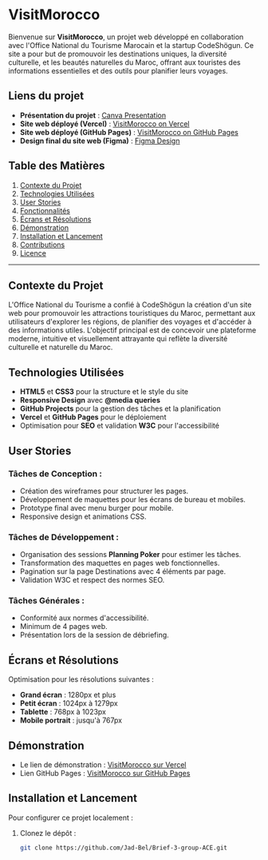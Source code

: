 # VisitMorocco

Bienvenue sur **VisitMorocco**, un projet web développé en collaboration avec l'Office National du Tourisme Marocain et la startup CodeShögun. Ce site a pour but de promouvoir les destinations uniques, la diversité culturelle, et les beautés naturelles du Maroc, offrant aux touristes des informations essentielles et des outils pour planifier leurs voyages.

## Liens du projet

- **Présentation du projet** : [Canva Presentation](https://www.canva.com/design/DAGUkatx9HQ/r7JkCd0GXn9FRC_FaTgOVw/edit?utm_content=DAGUkatx9HQ&utm_campaign=designshare&utm_medium=link2&utm_source=sharebutton)
- **Site web déployé (Vercel)** : [VisitMorocco on Vercel](https://brief-3-group-ace-ceu2.vercel.app/index.html)
- **Site web déployé (GitHub Pages)** : [VisitMorocco on GitHub Pages](https://jad-bel.github.io/Brief-3-group-ACE/)
- **Design final du site web (Figma)** : [Figma Design](https://www.figma.com/design/JUR4CvqxPflFa16MTYHIuB/Untitled?node-id=0-1&node-type=canvas&t=HjrrK60zILoJUmz4-0)

## Table des Matières
1. [Contexte du Projet](#contexte-du-projet)
2. [Technologies Utilisées](#technologies-utilisées)
3. [User Stories](#user-stories)
4. [Fonctionnalités](#fonctionnalités)
5. [Écrans et Résolutions](#écrans-et-résolutions)
6. [Démonstration](#démonstration)
7. [Installation et Lancement](#installation-et-lancement)
8. [Contributions](#contributions)
9. [Licence](#licence)

---

## Contexte du Projet

L'Office National du Tourisme a confié à CodeShögun la création d'un site web pour promouvoir les attractions touristiques du Maroc, permettant aux utilisateurs d'explorer les régions, de planifier des voyages et d'accéder à des informations utiles. L'objectif principal est de concevoir une plateforme moderne, intuitive et visuellement attrayante qui reflète la diversité culturelle et naturelle du Maroc.

## Technologies Utilisées

- **HTML5** et **CSS3** pour la structure et le style du site
- **Responsive Design** avec **@media queries**
- **GitHub Projects** pour la gestion des tâches et la planification
- **Vercel** et **GitHub Pages** pour le déploiement
- Optimisation pour **SEO** et validation **W3C** pour l'accessibilité

## User Stories

### Tâches de Conception :
- Création des wireframes pour structurer les pages.
- Développement de maquettes pour les écrans de bureau et mobiles.
- Prototype final avec menu burger pour mobile.
- Responsive design et animations CSS.

### Tâches de Développement :
- Organisation des sessions **Planning Poker** pour estimer les tâches.
- Transformation des maquettes en pages web fonctionnelles.
- Pagination sur la page Destinations avec 4 éléments par page.
- Validation W3C et respect des normes SEO.

### Tâches Générales :
- Conformité aux normes d'accessibilité.
- Minimum de 4 pages web.
- Présentation lors de la session de débriefing.

## Écrans et Résolutions

Optimisation pour les résolutions suivantes :

- **Grand écran** : 1280px et plus
- **Petit écran** : 1024px à 1279px
- **Tablette** : 768px à 1023px
- **Mobile portrait** : jusqu'à 767px

## Démonstration

- Le lien de démonstration : [VisitMorocco sur Vercel](https://brief-3-group-ace-ceu2.vercel.app/index.html)
- Lien GitHub Pages : [VisitMorocco sur GitHub Pages](https://jad-bel.github.io/Brief-3-group-ACE/)

## Installation et Lancement

Pour configurer ce projet localement :

1. Clonez le dépôt :
   ```bash
   git clone https://github.com/Jad-Bel/Brief-3-group-ACE.git
